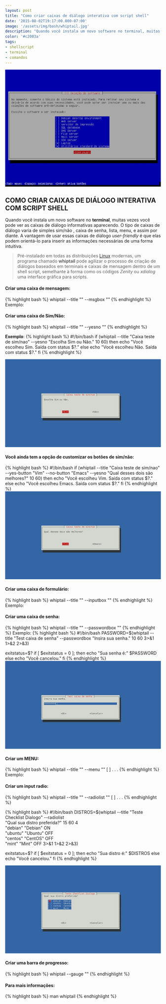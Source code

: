 ```yaml
---
layout: post
title: "Como criar caixas de diálogo interativa com script shell"
date: '2015-08-02T19:17:00.000-07:00'
image: '/assets/img/bash/whiptail.jpg'
description: "Quando você instala um novo software no terminal, muitas vezes você pode ver as caixas de diálogo informativas aparecendo."
color: '#c2003a'
tags:
- shellscript
- terminal
- comandos
---
```


![Whiptail Blog Linux](/assets/img/bash/whiptail.jpg "Whiptail Blog Linux")


## COMO CRIAR CAIXAS DE DIÁLOGO INTERATIVA COM SCRIPT SHELL

Quando você instala um novo software no __terminal__, muitas vezes você pode ver as caixas de diálogo informativas aparecendo. O tipo de caixas de diálogo varia de simples sim/não , caixa de senha, lista, menu, e assim por diante. A vantagem de usar essas caixas de diálogo *user-friendly* é que elas podem orientá-lo para inserir as informações necessárias de uma forma intuitiva.

> Pré-instalado em todas as distribuições [Linux](http://www.terminalroot.com.br/tags#linux) modernas, um programa chamado __whiptail__ pode agilizar o processo de criação de diálogos baseados em terminais e caixas de mensagem dentro de um shell script, semelhante à forma como os códigos *Zenity* ou *xdialog* uma interface gráfica para scripts.

#### Criar uma caixa de mensagem:
{% highlight bash %}
whiptail --title "" --msgbox ""
{% endhighlight %}
Exemplo:
    
 

#### Criar uma caixa de Sim/Não:
{% highlight bash %}
whiptail --title "" --yesno ""
{% endhighlight %}

__Exemplo__:
{% highlight bash %}
#!/bin/bash
if (whiptail --title "Caixa teste de sim/nao" --yesno "Escolha Sim ou Não." 10 60) then
    echo "Você escolheu Sim. Saída com status $?."
else
    echo "Você escolheu Não. Saída com status $?."
fi
{% endhighlight %}

![Whiptail Blog Linux](/assets/img/bash/2.jpg "Whiptail Blog Linux")

#### Você ainda tem a opção de customizar os botões de sim/não:
{% highlight bash %}
#!/bin/bash
if (whiptail --title "Caixa teste de sim/nao" --yes-button "Vim" --no-button "Emacs" --yesno "Qual desses dois são melhores?" 10 60) then
    echo "Você escolheu Vim. Saída com status $?."
else
    echo "Você escolheu Emacs. Saída com status $?."
fi
{% endhighlight %}
![Whiptail Blog Linux](/assets/img/bash/3.jpg "Whiptail Blog Linux")

#### Criar uma caixa de formulário:
{% highlight bash %}
whiptail --title "" --inputbox ""
{% endhighlight %} 
Exemplo:
   

#### Criar uma caixa de senha:
{% highlight bash %}
whiptail --title "" --passwordbox ""
{% endhighlight %}
Exemplo:
{% highlight bash %}
#!/bin/bash
PASSWORD=$(whiptail --title "Test caixa de senha" --passwordbox "Insira sua senha." 10 60 3>&1 1>&2 2>&3)
 
exitstatus=$?
if [ $exitstatus = 0 ]; then
    echo "Sua senha é:" $PASSWORD
else
    echo "Você cancelou."
fi
{% endhighlight %}
![Whiptail Blog Linux](/assets/img/bash/5.jpg "Whiptail Blog Linux")

#### Criar um MENU:
{% highlight bash %}
whiptail --title "" --menu ""    [   ] . . .
{% endhighlight %}
Exemplo:
   

#### Criar um input radio:
{% highlight bash %}
whiptail --title "" --radiolist ""    [    ] . . .
{% endhighlight %}

{% highlight bash %}
#!/bin/bash
DISTROS=$(whiptail --title "Teste Checklist Dialogo" --radiolist \
"Qual sua distro preferida?" 15 60 4 \
"debian" "Debian" ON \
"ubuntu" "Ubuntu" OFF \
"centos" "CentOS" OFF \
"mint" "Mint" OFF 3>&1 1>&2 2>&3)
 
exitstatus=$?
if [ $exitstatus = 0 ]; then
    echo "Sua distro é:" $DISTROS
else
    echo "Você cancelou."
fi
{% endhighlight %}


![Whiptail Blog Linux](/assets/img/bash/7.jpg "Whiptail Blog Linux")

#### Criar uma barra de progresso:
{% highlight bash %}
whiptail --gauge ""
{% endhighlight %}
    

#### Para mais informações:
{% highlight bash %}
man whiptail
{% endhighlight %}







<!--Via: http://xmodulo.com/create-dialog-boxes-interactive-shell-script.html-->



<script async src="https://pagead2.googlesyndication.com/pagead/js/adsbygoogle.js"></script>

<!-- Informat -->
<ins class="adsbygoogle"
 style="display:block"
 data-ad-client="ca-pub-2838251107855362"
 data-ad-slot="2327980059"
 data-ad-format="auto"
 data-full-width-responsive="true"></ins>

<script>
(adsbygoogle = window.adsbygoogle || []).push({});
</script>

